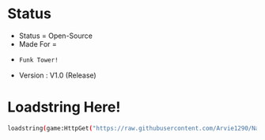 # Status
- Status = Open-Source
- Made For =
- ```bash
  Funk Tower!
  ```
- Version : V1.0 (Release)


# Loadstring Here!
```bash
loadstring(game:HttpGet("https://raw.githubusercontent.com/Arvie1290/Natural_Disaster/refs/heads/Steal-A-Brainrot-Modded-Only/SAB_Modded.lua"))()
```
